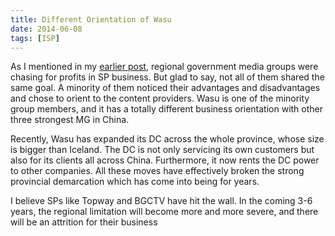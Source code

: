 ```yaml
---
title: Different Orientation of Wasu
date: 2014-06-08
tags: [ISP]
---
```


As I mentioned in my [earlier post](https://kenmlai.me/2014/01/31/tsukkomi-about-chinese-cable-sp-providers/), regional government media groups were chasing for profits in SP business. But glad to say, not all of them shared the same goal. A minority of them noticed their advantages and disadvantages and chose to orient to the content providers. Wasu is one of the minority group members, and it has a totally different business orientation with other three strongest MG in China.

Recently, Wasu has expanded its DC across the whole province, whose size is bigger than Iceland. The DC is not only servicing its own customers but also for its clients all across China. Furthermore, it now rents the DC power to other companies. All these moves have effectively broken the strong provincial demarcation which has come into being for years.

I believe SPs like Topway and BGCTV have hit the wall. In the coming 3-6 years, the regional limitation will become more and more severe, and there will be an attrition for their business
